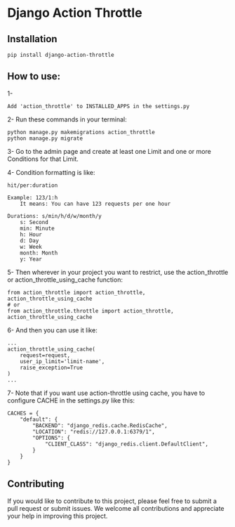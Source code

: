 # Django Action Throttle

## Installation
```
pip install django-action-throttle
```

## How to use:
1-
```
Add 'action_throttle' to INSTALLED_APPS in the settings.py
```

2- Run these commands in your terminal:
```
python manage.py makemigrations action_throttle
python manage.py migrate
```

3- Go to the admin page and create at least one Limit and one or more Conditions for that Limit.

4- Condition formatting is like:
```
hit/per:duration

Example: 123/1:h
    It means: You can have 123 requests per one hour

Durations: s/min/h/d/w/month/y
    s: Second
    min: Minute
    h: Hour
    d: Day
    w: Week
    month: Month
    y: Year
```

5- Then wherever in your project you want to restrict, use the action_throttle or action_throttle_using_cache function:
```
from action_throttle import action_throttle, action_throttle_using_cache
# or
from action_throttle.throttle import action_throttle, action_throttle_using_cache
```

6- And then you can use it like:
```
...
action_throttle_using_cache(
    request=request,
    user_ip_limit='limit-name',
    raise_exception=True
)
...
```

7- Note that if you want use action-throttle using cache, you have to configure CACHE in the settings.py like this:
```
CACHES = {
    "default": {
        "BACKEND": "django_redis.cache.RedisCache",
        "LOCATION": "redis://127.0.0.1:6379/1",
        "OPTIONS": {
            "CLIENT_CLASS": "django_redis.client.DefaultClient",
        }
    }
}
```

## Contributing
If you would like to contribute to this project, please feel free to submit a pull request or submit issues. We welcome all contributions and appreciate your help in improving this project.
